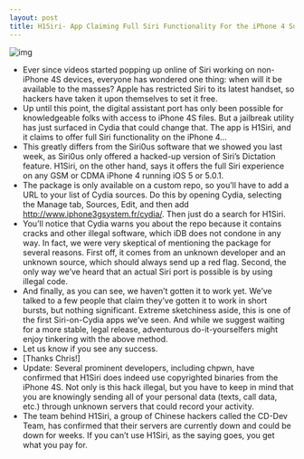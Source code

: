 ```yaml
---
layout: post
title: H1Siri- App Claiming Full Siri Functionality For the iPhone 4 Surfaces in Cydia
---
```

![img](http://media.idownloadblog.com/wp-content/uploads/2011/12/H1Siri.jpg)
* Ever since videos started popping up online of Siri working on non-iPhone 4S devices, everyone has wondered one thing: when will it be available to the masses? Apple has restricted Siri to its latest handset, so hackers have taken it upon themselves to set it free.
* Up until this point, the digital assistant port has only been possible for knowledgeable folks with access to iPhone 4S files. But a jailbreak utility has just surfaced in Cydia that could change that. The app is H1Siri, and it claims to offer full Siri functionality on the iPhone 4…
* This greatly differs from the Siri0us software that we showed you last week, as Siri0us only offered a hacked-up version of Siri’s Dictation feature. H1Siri, on the other hand, says it offers the full Siri experience on any GSM or CDMA iPhone 4 running iOS 5 or 5.0.1.
* The package is only available on a custom repo, so you’ll have to add a URL to your list of Cydia sources. Do this by opening Cydia, selecting the Manage tab, Sources, Edit, and then add http://www.iphone3gsystem.fr/cydia/. Then just do a search for H1Siri.
* You’ll notice that Cydia warns you about the repo because it contains cracks and other illegal software, which iDB does not condone in any way. In fact, we were very skeptical of mentioning the package for several reasons. First off, it comes from an unknown developer and an unknown source, which should always send up a red flag. Second, the only way we’ve heard that an actual Siri port is possible is by using illegal code.
* And finally, as you can see, we haven’t gotten it to work yet. We’ve talked to a few people that claim they’ve gotten it to work in short bursts, but nothing significant. Extreme sketchiness aside, this is one of the first Siri-on-Cydia apps we’ve seen. And while we suggest waiting for a more stable, legal release, adventurous do-it-yourselfers might enjoy tinkering with the above method.
* Let us know if you see any success.
* [Thanks Chris!]
* Update: Several prominent developers, including chpwn, have confirmed that H1Siri does indeed use copyrighted binaries from the iPhone 4S. Not only is this hack illegal, but you have to keep in mind that you are knowingly sending all of your personal data (texts, call data, etc.) through unknown servers that could record your activity.
* The team behind H1Siri, a group of Chinese hackers called the CD-Dev Team, has confirmed that their servers are currently down and could be down for weeks. If you can’t use H1Siri, as the saying goes, you get what you pay for.

